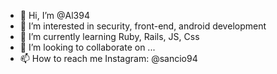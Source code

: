 - 👋 Hi, I’m @Al394
- 👀 I’m interested in security, front-end, android development
- 🌱 I’m currently learning Ruby, Rails, JS, Css
- 💞️ I’m looking to collaborate on ...
- 📫 How to reach me Instagram: @sancio94

<!---
Al394/Al394 is a ✨ special ✨ repository because its `README.md` (this file) appears on your GitHub profile.
You can click the Preview link to take a look at your changes.
--->
